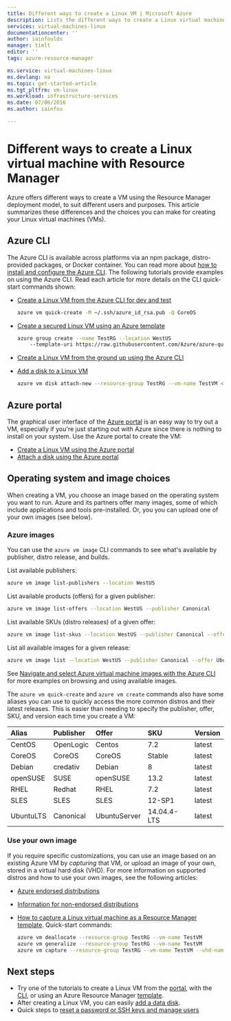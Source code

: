 ```yaml
---
title: Different ways to create a Linux VM | Microsoft Azure
description: Lists the different ways to create a Linux virtual machine on Azure and links to tools and tutorials for each method.
services: virtual-machines-linux
documentationcenter: ''
author: iainfoulds
manager: timlt
editor: ''
tags: azure-resource-manager

ms.service: virtual-machines-linux
ms.devlang: na
ms.topic: get-started-article
ms.tgt_pltfrm: vm-linux
ms.workload: infrastructure-services
ms.date: 07/06/2016
ms.author: iainfou

---
```

# Different ways to create a Linux virtual machine with Resource Manager
Azure offers different ways to create a VM using the Resource Manager deployment model, to suit different users and purposes. This article summarizes these differences and the choices you can make for creating your Linux virtual machines (VMs).

## Azure CLI
The Azure CLI is available across platforms via an npm package, distro-provided packages, or Docker container. You can read more about [how to install and configure the Azure CLI](../xplat-cli-install.md). The following tutorials provide examples on using the Azure CLI. Read each article for more details on the CLI quick-start commands shown:

* [Create a Linux VM from the Azure CLI for dev and test](virtual-machines-linux-quick-create-cli.md)
  
    ```bash
    azure vm quick-create -M ~/.ssh/azure_id_rsa.pub -Q CoreOS
    ```
* [Create a secured Linux VM using an Azure template](virtual-machines-linux-create-ssh-secured-vm-from-template.md)
  
    ```bash
    azure group create --name TestRG --location WestUS 
        --template-uri https://raw.githubusercontent.com/Azure/azure-quickstart-templates/master/101-vm-sshkey/azuredeploy.json
    ```
* [Create a Linux VM from the ground up using the Azure CLI](virtual-machines-linux-create-cli-complete.md)
* [Add a disk to a Linux VM](virtual-machines-linux-add-disk.md)
  
    ```bash
    azure vm disk attach-new --resource-group TestRG --vm-name TestVM <size-in-GB>
    ```

## Azure portal
The graphical user interface of the [Azure portal](https://portal.azure.com) is an easy way to try out a VM, especially if you're just starting out with Azure since there is nothing to install on your system. Use the Azure portal to create the VM:

* [Create a Linux VM using the Azure portal](virtual-machines-linux-quick-create-portal.md) 
* [Attach a disk using the Azure portal](virtual-machines-linux-attach-disk-portal.md)

## Operating system and image choices
When creating a VM, you choose an image based on the operating system you want to run. Azure and its partners offer many images, some of which include applications and tools pre-installed. Or, you you can upload one of your own images (see below).

### Azure images
You can use the `azure vm image` CLI commands to see what's available by publisher, distro release, and builds.

List available publishers:

```bash
azure vm image list-publishers --location WestUS
```

List available products (offers) for a given publisher:

```bash
azure vm image list-offers --location WestUS --publisher Canonical
```

List available SKUs (distro releases) of a given offer:

```bash
azure vm image list-skus --location WestUS --publisher Canonical --offer UbuntuServer
```

List all available images for a given release:

```bash
azure vm image list --location WestUS --publisher Canonical --offer UbuntuServer --sku 16.04.0-LTS
```

See [Navigate and select Azure virtual machine images with the Azure CLI](virtual-machines-linux-cli-ps-findimage.md) for more examples on browsing and using available images.

The `azure vm quick-create` and `azure vm create` commands also have some aliases you can use to quickly access the more common distros and their latest releases. This is easier than needing to specify the publisher, offer, SKU, and version each time you create a VM:

| Alias | Publisher | Offer | SKU | Version |
|:--- |:--- |:--- |:--- |:--- |
| CentOS |OpenLogic |Centos |7.2 |latest |
| CoreOS |CoreOS |CoreOS |Stable |latest |
| Debian |credativ |Debian |8 |latest |
| openSUSE |SUSE |openSUSE |13.2 |latest |
| RHEL |Redhat |RHEL |7.2 |latest |
| SLES |SLES |SLES |12-SP1 |latest |
| UbuntuLTS |Canonical |UbuntuServer |14.04.4-LTS |latest |

### Use your own image
If you require specific customizations, you can use an image based on an existing Azure VM by *capturing* that VM, or upload an image of your own, stored in a virtual hard disk (VHD). For more information on supported distros and how to use your own images, see the following articles:

* [Azure endorsed distributions](virtual-machines-linux-endorsed-distros.md)
* [Information for non-endorsed distributions](virtual-machines-linux-create-upload-generic.md)
* [How to capture a Linux virtual machine as a Resource Manager template](virtual-machines-linux-capture-image.md). Quick-start commands:
  
    ```bash
    azure vm deallocate --resource-group TestRG --vm-name TestVM
    azure vm generalize --resource-group TestRG --vm-name TestVM
    azure vm capture --resource-group TestRG --vm-name TestVM --vhd-name-prefix CapturedVM
    ```

## Next steps
* Try one of the tutorials to create a Linux VM from the [portal](virtual-machines-linux-quick-create-portal.md), with the [CLI](virtual-machines-linux-quick-create-cli.md), or using an Azure Resource Manager [template](virtual-machines-linux-cli-deploy-templates.md).
* After creating a Linux VM, you can easily [add a data disk](virtual-machines-linux-add-disk.md).
* Quick steps to [reset a password or SSH keys and manage users](virtual-machines-linux-using-vmaccess-extension.md)

